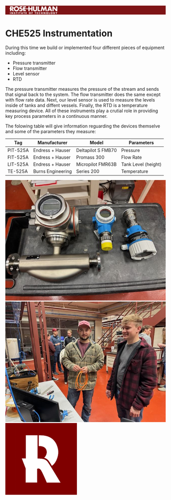 ![](https://raw.githubusercontent.com/henthornlab/che525Instrumentation/refs/heads/main/rhit-logo-wide.png)

# CHE525 Instrumentation #

During this time we build or implemented four different pieces of equipment including:
* Pressure transmitter
* Flow transmitter
* Level sensor
* RTD

The pressure transmitter measures the pressure of the stream and sends that signal back to the system. The flow transmitter does the same except with flow rate data. Next, our level sensor is used to measure the levels inside of tanks and diffent vessels. Finally, the RTD is a temperature measuring device. All of these instruments play a crutial role in providing key process parameters in a continuous manner. 

The folowing table will give information reguarding the devices themselve and some of the parameters they measure:

|  Tag  |  Manufacturer  |  Model  |  Parameters  |
|-------|----------------|---------|--------------|
| PIT-525A | Endress + Hauser | Deltapilot S FMB70 | Pressure |
| FIT-525A | Endress + Hauser | Promass 300 | Flow Rate |
| LIT-525A | Endress + Hauser | Micropilot FMR63B| Tank Level (height) |
| TE-525A | Burns Engineering | Series 200 | Temperature |

![](https://raw.githubusercontent.com/henthornlab/ProcessAnalytics/refs/heads/master/2025-install/IMG_8224.jpeg)
![](https://raw.githubusercontent.com/henthornlab/ProcessAnalytics/refs/heads/master/2025-install/IMG_8270.jpeg)
![](https://raw.githubusercontent.com/henthornlab/ProcessAnalytics/refs/heads/master/RHITlogo.png)
